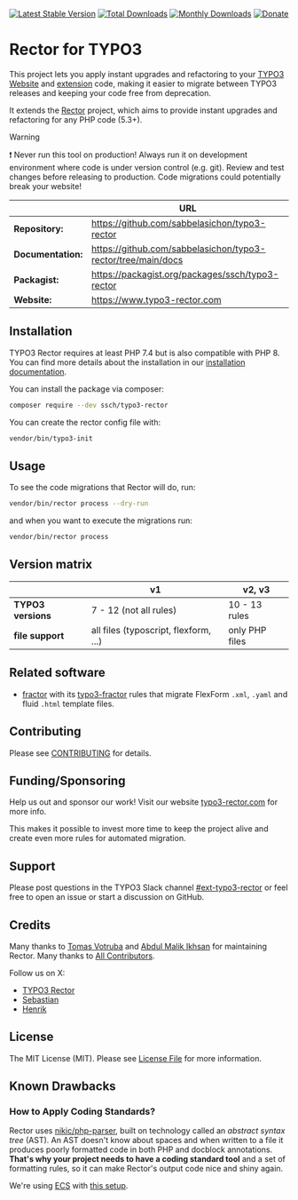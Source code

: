 [![Latest Stable Version](https://poser.pugx.org/ssch/typo3-rector/v/stable.svg)](https://packagist.org/packages/ssch/typo3-rector)
[![Total Downloads](https://poser.pugx.org/ssch/typo3-rector/d/total.svg)](https://packagist.org/packages/ssch/typo3-rector)
[![Monthly Downloads](https://poser.pugx.org/ssch/typo3-rector/d/monthly)](https://packagist.org/packages/ssch/typo3-rector)
[![Donate](https://img.shields.io/badge/Donate-PayPal-green.svg)](https://www.paypal.me/schreiberten)

# Rector for TYPO3

This project lets you apply instant upgrades and refactoring to your [TYPO3 Website](https://get.typo3.org/) and
[extension](https://extensions.typo3.org) code, making it easier to migrate between TYPO3 releases and keeping your code
free from deprecation.

It extends the [Rector](https://github.com/rectorphp/rector) project, which aims to provide instant upgrades and refactoring for any PHP code (5.3+).

> [!WARNING]
> :heavy_exclamation_mark: Never run this tool on production! Always run it on development environment where code is under version control (e.g. git).
> Review and test changes before releasing to production. Code migrations could potentially break your website!

|                    | URL                                                          |
|--------------------|--------------------------------------------------------------|
| **Repository:**    | https://github.com/sabbelasichon/typo3-rector                |
| **Documentation:** | https://github.com/sabbelasichon/typo3-rector/tree/main/docs |
| **Packagist:**     | https://packagist.org/packages/ssch/typo3-rector             |
| **Website:**       | https://www.typo3-rector.com                                 |

## Installation

TYPO3 Rector requires at least PHP 7.4 but is also compatible with PHP 8.
You can find more details about the installation in our [installation documentation](docs/installation.md).

You can install the package via composer:

```bash
composer require --dev ssch/typo3-rector
```

You can create the rector config file with:

```bash
vendor/bin/typo3-init
```

## Usage

To see the code migrations that Rector will do, run:

```bash
vendor/bin/rector process --dry-run
```

and when you want to execute the migrations run:

```bash
vendor/bin/rector process
```

## Version matrix

|                    | v1                                    | v2, v3         |
|--------------------|---------------------------------------|----------------|
| **TYPO3 versions** | 7 - 12 (not all rules)                | 10 - 13 rules  |
| **file support**   | all files (typoscript, flexform, ...) | only PHP files |


## Related software

- [fractor](https://github.com/andreaswolf/fractor/) with its
  [typo3-fractor](https://github.com/andreaswolf/fractor/blob/main/packages/typo3-fractor/docs/typo3-fractor-rules.md)
  rules that migrate FlexForm `.xml`, `.yaml` and fluid `.html` template files.

## Contributing

Please see [CONTRIBUTING](docs/contribution.md) for details.

## Funding/Sponsoring

Help us out and sponsor our work! Visit our website [typo3-rector.com](https://www.typo3-rector.com) for more info.

This makes it possible to invest more time to keep the project alive and create even more rules for automated migration.

## Support

Please post questions in the TYPO3 Slack channel [#ext-typo3-rector](https://typo3.slack.com/archives/C019R5LAA6A)
or feel free to open an issue or start a discussion on GitHub.

## Credits

Many thanks to [Tomas Votruba](https://tomasvotruba.com) and [Abdul Malik Ikhsan](https://github.com/samsonasik) for maintaining Rector.
Many thanks to [All Contributors](https://github.com/sabbelasichon/typo3-rector/graphs/contributors).

Follow us on X:
- [TYPO3 Rector](https://x.com/TYPO3Rector)
- [Sebastian](https://x.com/schreiberten)
- [Henrik](https://x.com/he_coli)

## License

The MIT License (MIT). Please see [License File](LICENSE) for more information.

## Known Drawbacks

### How to Apply Coding Standards?

Rector uses [nikic/php-parser](https://github.com/nikic/PHP-Parser/), built on technology called an
*abstract syntax tree* (AST). An AST doesn't know about spaces and when written to a file it produces poorly formatted
code in both PHP and docblock annotations. **That's why your project needs to have a coding standard tool** and a set of
formatting rules, so it can make Rector's output code nice and shiny again.

We're using [ECS](https://github.com/symplify/easy-coding-standard) with [this setup](ecs.php).
